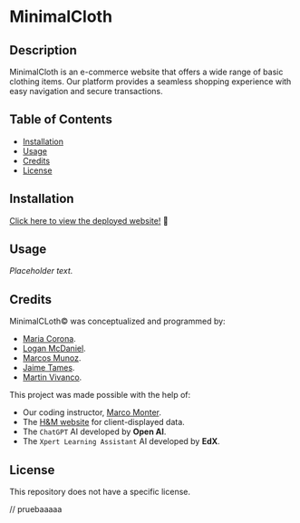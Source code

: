 # MinimalCloth

## Description

MinimalCloth is an e-commerce website that offers a wide range of basic clothing items. Our platform provides a seamless shopping experience with easy navigation and secure transactions.

## Table of Contents

* [Installation](#installation)
* [Usage](#usage)
* [Credits](#credits)
* [License](#license)

## Installation

[Click here to view the deployed website!](https://e-commerce-project-udvs.onrender.com/) 👕

## Usage

_Placeholder text._

## Credits

MinimalCLoth©️  was conceptualized and programmed by:
* [Maria Corona](https://github.com/m13corona).
* [Logan McDaniel](https://github.com/lsmcd).
* [Marcos Munoz](https://github.com/marcusmr15).
* [Jaime Tames](https://github.com/jaimetam).
* [Martin Vivanco](https://github.com/MartinVF12).

This project was made possible with the help of:
* Our coding instructor, [Marco Monter](https://github.com/montermarco).
* The [H&M website](https://www2.hm.com/es_mx/index.html) for client-displayed data.
* The `ChatGPT` AI developed by __Open AI__.
* The `Xpert Learning Assistant` AI developed by __EdX__.

## License

This repository does not have a specific license.


// pruebaaaaa